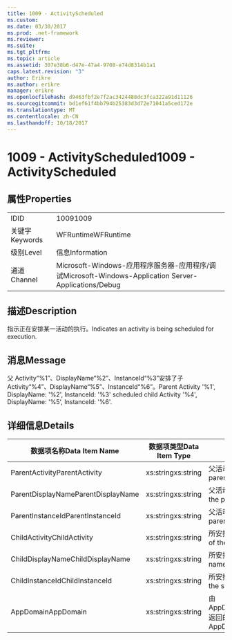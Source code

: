 ```yaml
---
title: 1009 - ActivityScheduled
ms.custom: 
ms.date: 03/30/2017
ms.prod: .net-framework
ms.reviewer: 
ms.suite: 
ms.tgt_pltfrm: 
ms.topic: article
ms.assetid: 307e38b6-d47e-47a4-9708-e74d8314b1a1
caps.latest.revision: "3"
author: Erikre
ms.author: erikre
manager: erikre
ms.openlocfilehash: d9463fbf2e7f2ac3424488dc3fca322a91d11126
ms.sourcegitcommit: bd1ef61f4bb794b25383d3d72e71041a5ced172e
ms.translationtype: MT
ms.contentlocale: zh-CN
ms.lasthandoff: 10/18/2017
---
```

# <a name="1009---activityscheduled"></a><span data-ttu-id="1ac5d-102">1009 - ActivityScheduled</span><span class="sxs-lookup"><span data-stu-id="1ac5d-102">1009 - ActivityScheduled</span></span>
## <a name="properties"></a><span data-ttu-id="1ac5d-103">属性</span><span class="sxs-lookup"><span data-stu-id="1ac5d-103">Properties</span></span>  
  
|||  
|-|-|  
|<span data-ttu-id="1ac5d-104">ID</span><span class="sxs-lookup"><span data-stu-id="1ac5d-104">ID</span></span>|<span data-ttu-id="1ac5d-105">1009</span><span class="sxs-lookup"><span data-stu-id="1ac5d-105">1009</span></span>|  
|<span data-ttu-id="1ac5d-106">关键字</span><span class="sxs-lookup"><span data-stu-id="1ac5d-106">Keywords</span></span>|<span data-ttu-id="1ac5d-107">WFRuntime</span><span class="sxs-lookup"><span data-stu-id="1ac5d-107">WFRuntime</span></span>|  
|<span data-ttu-id="1ac5d-108">级别</span><span class="sxs-lookup"><span data-stu-id="1ac5d-108">Level</span></span>|<span data-ttu-id="1ac5d-109">信息</span><span class="sxs-lookup"><span data-stu-id="1ac5d-109">Information</span></span>|  
|<span data-ttu-id="1ac5d-110">通道</span><span class="sxs-lookup"><span data-stu-id="1ac5d-110">Channel</span></span>|<span data-ttu-id="1ac5d-111">Microsoft-Windows-应用程序服务器-应用程序/调试</span><span class="sxs-lookup"><span data-stu-id="1ac5d-111">Microsoft-Windows-Application Server-Applications/Debug</span></span>|  
  
## <a name="description"></a><span data-ttu-id="1ac5d-112">描述</span><span class="sxs-lookup"><span data-stu-id="1ac5d-112">Description</span></span>  
 <span data-ttu-id="1ac5d-113">指示正在安排某一活动的执行。</span><span class="sxs-lookup"><span data-stu-id="1ac5d-113">Indicates an activity is being scheduled for execution.</span></span>  
  
## <a name="message"></a><span data-ttu-id="1ac5d-114">消息</span><span class="sxs-lookup"><span data-stu-id="1ac5d-114">Message</span></span>  
 <span data-ttu-id="1ac5d-115">父 Activity“%1”、DisplayName“%2”、InstanceId“%3”安排了子 Activity“%4”、DisplayName“%5”、InstanceId“%6”。</span><span class="sxs-lookup"><span data-stu-id="1ac5d-115">Parent Activity '%1', DisplayName: '%2', InstanceId: '%3' scheduled child Activity '%4', DisplayName: '%5', InstanceId: '%6'.</span></span>  
  
## <a name="details"></a><span data-ttu-id="1ac5d-116">详细信息</span><span class="sxs-lookup"><span data-stu-id="1ac5d-116">Details</span></span>  
  
|<span data-ttu-id="1ac5d-117">数据项名称</span><span class="sxs-lookup"><span data-stu-id="1ac5d-117">Data Item Name</span></span>|<span data-ttu-id="1ac5d-118">数据项类型</span><span class="sxs-lookup"><span data-stu-id="1ac5d-118">Data Item Type</span></span>|<span data-ttu-id="1ac5d-119">描述</span><span class="sxs-lookup"><span data-stu-id="1ac5d-119">Description</span></span>|  
|--------------------|--------------------|-----------------|  
|<span data-ttu-id="1ac5d-120">ParentActivity</span><span class="sxs-lookup"><span data-stu-id="1ac5d-120">ParentActivity</span></span>|<span data-ttu-id="1ac5d-121">xs:string</span><span class="sxs-lookup"><span data-stu-id="1ac5d-121">xs:string</span></span>|<span data-ttu-id="1ac5d-122">父活动的类型名称。</span><span class="sxs-lookup"><span data-stu-id="1ac5d-122">The type name of the parent activity.</span></span>|  
|<span data-ttu-id="1ac5d-123">ParentDisplayName</span><span class="sxs-lookup"><span data-stu-id="1ac5d-123">ParentDisplayName</span></span>|<span data-ttu-id="1ac5d-124">xs:string</span><span class="sxs-lookup"><span data-stu-id="1ac5d-124">xs:string</span></span>|<span data-ttu-id="1ac5d-125">父活动的显示名称。</span><span class="sxs-lookup"><span data-stu-id="1ac5d-125">The display name of the parent activity.</span></span>|  
|<span data-ttu-id="1ac5d-126">ParentInstanceId</span><span class="sxs-lookup"><span data-stu-id="1ac5d-126">ParentInstanceId</span></span>|<span data-ttu-id="1ac5d-127">xs:string</span><span class="sxs-lookup"><span data-stu-id="1ac5d-127">xs:string</span></span>|<span data-ttu-id="1ac5d-128">父活动的实例 ID。</span><span class="sxs-lookup"><span data-stu-id="1ac5d-128">The instance id of the parent activity.</span></span>|  
|<span data-ttu-id="1ac5d-129">ChildActivity</span><span class="sxs-lookup"><span data-stu-id="1ac5d-129">ChildActivity</span></span>|<span data-ttu-id="1ac5d-130">xs:string</span><span class="sxs-lookup"><span data-stu-id="1ac5d-130">xs:string</span></span>|<span data-ttu-id="1ac5d-131">所安排子活动的类型名称。</span><span class="sxs-lookup"><span data-stu-id="1ac5d-131">The type name of the scheduled child activity.</span></span>|  
|<span data-ttu-id="1ac5d-132">ChildDisplayName</span><span class="sxs-lookup"><span data-stu-id="1ac5d-132">ChildDisplayName</span></span>|<span data-ttu-id="1ac5d-133">xs:string</span><span class="sxs-lookup"><span data-stu-id="1ac5d-133">xs:string</span></span>|<span data-ttu-id="1ac5d-134">所安排子活动的显示名称。</span><span class="sxs-lookup"><span data-stu-id="1ac5d-134">The display name of the scheduled child activity.</span></span>|  
|<span data-ttu-id="1ac5d-135">ChildInstanceId</span><span class="sxs-lookup"><span data-stu-id="1ac5d-135">ChildInstanceId</span></span>|<span data-ttu-id="1ac5d-136">xs:string</span><span class="sxs-lookup"><span data-stu-id="1ac5d-136">xs:string</span></span>|<span data-ttu-id="1ac5d-137">所安排子活动的实例 ID。</span><span class="sxs-lookup"><span data-stu-id="1ac5d-137">The instance id of the scheduled child activity.</span></span>|  
|<span data-ttu-id="1ac5d-138">AppDomain</span><span class="sxs-lookup"><span data-stu-id="1ac5d-138">AppDomain</span></span>|<span data-ttu-id="1ac5d-139">xs:string</span><span class="sxs-lookup"><span data-stu-id="1ac5d-139">xs:string</span></span>|<span data-ttu-id="1ac5d-140">由 AppDomain.CurrentDomain.FriendlyName 返回的字符串。</span><span class="sxs-lookup"><span data-stu-id="1ac5d-140">The string returned by AppDomain.CurrentDomain.FriendlyName.</span></span>|
